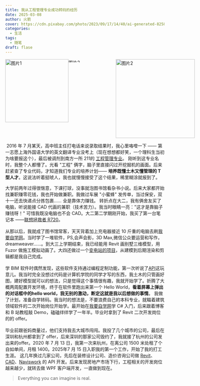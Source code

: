 ```yaml
---
title: 我从工程管理专业成功转码的经历
date: 2025-03-08
author: 火箭
cover: https://cdn.pixabay.com/photo/2023/09/17/14/40/ai-generated-8258729_1280.png
categories:
  - 生活
tags:
  - 随笔
draft: flase
---
```


<!--more-->

<div style="display: flex; justify-content: space-between;">
  <img src="https://tuchuang-1258410772.cos.ap-guangzhou.myqcloud.com/%E6%90%AC%E7%A0%96.webp" width="200px" height="200px" alt="图片1"/>
  <img src="https://tuchuang-1258410772.cos.ap-guangzhou.myqcloud.com/%E7%AE%AD%E5%A4%B4.svg" width="150px" height="10px" alt="图片2"/>
   <img src="https://tuchuang-1258410772.cos.ap-guangzhou.myqcloud.com/%E4%BB%A3%E7%A0%81.jpg" width="250px" height="250px" alt="图片2"/>
</div>

​		2016 年 7 月某天，高中班主任打电话来说录取结果时，我心里咯噔一下 —— 第一志愿上海外国语大学的英文翻译专业没考上（现在想想都好笑，一个理科生当初为啥要报这个），最后被调剂到南方一所 211的 [工程管理专业](https://baike.baidu.com/item/%E5%B7%A5%E7%A8%8B%E7%AE%A1%E7%90%86/997591)。
刚听到这专业名时，我整个人都懵了。光看 "工程" 俩字，脑子里直接闪过开挖掘机的画面。后来赶紧查了专业代码，才知道我们专业的培养计划—— **培养既懂土木又懂管理的 T 型人才**。这说法听着挺唬人，我也就慢慢接受了这个结果，稀里糊涂就报到了。</p>
​		大学前两年过得很惬意，下课打球，没事就泡图书馆看杂书小说。后来大家都开始找兼职赚零花钱，我也开始做兼职。我做过车展 "小蜜蜂" 发传单，当过保安，双十一还去快递点分拣包裹…… 全是靠体力赚钱。
转折点在大二，我有俩舍友买了电脑，听说能接 CAD 代画的兼职（技术苦力）。我当时眼睛一亮："这才是靠脑子赚钱呀！" 可惜我既没电脑也不会 CAD。大二第二学期刚开始，我买了第一台笔记本 ——[联想拯救者 R720](https://item.lenovo.com.cn/product/94268.html)。</br></br>
​		从那以后，我就成了图书馆常客，天天背着加上充电器接近 10 斤重的电脑去刷[我要自学网](https://www.51zxw.net/)。当时学了一堆软件，PS,会声会影，3D Max,微信公众要运营和写作，dreamweaver……。到大三上学期结束，我已经能用 Revit 画别墅三维模型，用 Fuzor 做施工模拟动画了。大四还做过一个[变电站的项目](https://www.bilibili.com/video/BV1Zt411M7Xb/?vd_source=4f8f6fcdb4233ff433645c796046b94a)，从建模到后期渲染和剪辑都是我自己完成。</br></br>学 BIM 软件时偶然发现，这些软件支持通过编程定制功能，第一次听说了[API](https://en.wikipedia.org/wiki/API)这玩意儿。我当时完全没想过代码是计算机学院的同学才写的东西，我土木的只管画好图，建好模型就可以的想法，只是觉得这个事情很有趣，我就开始学了。 
​		折腾了大概两周配置开发环境，终于在软件里跑出来第一个 Hello World，**看着屏幕上弹出的对话框中的hello world，我无别的激动，断定这就是我以后想做的事情**。
我做了计划，准备自学转码。我当时的想法是，不要浪费自己的本科专业，就瞄着建筑领域软件的二次开始岗位开始学。最开始在[我要自学网](https://www.51zxw.net/)学 C# 入门，后来跟着博客和 B 站教程敲 Demo，磕磕绊绊学了一年半。毕业时拿到了 Revit 二次开发岗位的的 offer。</br></br>
毕业前跟爸妈商量过，他们支持我去大城市闯闯。我投了几个城市的公司，最后在深圳和杭州都拿到了 offer，后来深圳的那家公司毁约了，我就接了杭州的公司发出来的offer。2020 年 7 月 13 日，我第一次来杭州，在离公司 1500 米处租了个自如单间，月租 1400。2025年7 月 15 日入职我的第一个工作，开始了我的打工生涯。
​		这几年换过几家公司，先后在装修设计公司、造价咨询公司做 [Revit](https://www.autodesk.com/es/products/revit/overview)、[CAD](https://www.autodesk.com/solutions/cad-software)、[Naviswork](https://www.autodesk.com/products/navisworks/3d-viewers) 的 API 开发。后来发现房地产市场下行，工程相关的开发岗位越来越少，就转去做 WPF 客户端开发，一直做到现在。

> Everything you can imagine is real.
